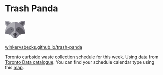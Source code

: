 # Trash Panda

<img src="raccoon.svg" width="64" height="64" />

[winkervsbecks.github.io/trash-panda](https://winkervsbecks.github.io/trash-panda)

Toronto curbside waste collection schedule for this week. Using [data](https://www1.toronto.ca/City%20Of%20Toronto/Information%20&%20Technology/Open%20Data/Data%20Sets/Assets/Files/Pickup%20Schedule%202018.csv) from [Toronto Data catalogue](https://www1.toronto.ca/wps/portal/contentonly?vgnextoid=bcb6e03bb8d1e310VgnVCM10000071d60f89RCRD). You can find your schedule calendar type using this [map](http://map.toronto.ca/maps/map.jsp?app=OpenData).

